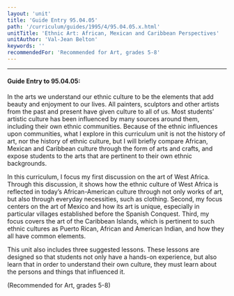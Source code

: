 ```yaml
---
layout: 'unit'
title: 'Guide Entry 95.04.05'
path: '/curriculum/guides/1995/4/95.04.05.x.html'
unitTitle: 'Ethnic Art: African, Mexican and Caribbean Perspectives'
unitAuthor: 'Val-Jean Belton'
keywords: ''
recommendedFor: 'Recommended for Art, grades 5-8'
---
```


<body>
<hr/>
 <h4>
  Guide Entry to 95.04.05:
 </h4>
 In the arts we understand our ethnic culture to be the elements that add beauty and enjoyment to our lives. All painters, sculptors and other artists from the past and present have given culture to all of us. Most students’ artistic culture has been influenced by many sources around them, including their own ethnic communities. Because of the ethnic influences upon communities, what I explore in this curriculum unit is not the history of art, nor the history of ethnic culture, but I will briefly compare African, Mexican and Caribbean culture through the form of arts and crafts, and expose students to the arts that are pertinent to their own ethnic backgrounds.
 <p>
  In this curriculum, I focus my first discussion on the art of West Africa. Through this discussion, it shows how the ethnic culture of West Africa is reflected in today’s African-American culture through not only works of art, but also through everyday necessities, such as clothing. Second, my focus centers on the art of Mexico and how its art is unique, especially in particular villages established before the Spanish Conquest. Third, my focus covers the art of the Caribbean Islands, which is pertinent to such ethnic cultures as Puerto Rican, African and American Indian, and how they all have common elements.
 </p>
 <p>
  This unit also includes three suggested lessons. These lessons are designed so that students not only have a hands-on experience, but also learn that in order to understand their own culture, they must learn about the persons and things that influenced it.
 </p>
 <p>
  (Recommended for Art, grades 5-8)
 </p>

</body>
